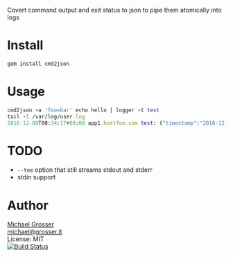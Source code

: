 Covert command output and exit status to json to pipe them atomically into logs

Install
=======

```Bash
gem install cmd2json
```

Usage
=====

```Ruby
cmd2json -a 'foo=bar' echo hello | logger -t test
tail -1 /var/log/user.log
2016-12-08T00:34:17+00:00 app1.hostfoo.com test: {"timestamp":"2016-12-08 00:34:17 +0000", "message":"hello", "exit":"0", "foo":"bar"}
```

TODO
====
 - `--tee` option that still streams stdout and stderr
 - stdin support

Author
======
[Michael Grosser](http://grosser.it)<br/>
michael@grosser.it<br/>
License: MIT<br/>
[![Build Status](https://travis-ci.org/grosser/cmd2json.png)](https://travis-ci.org/grosser/cmd2json)
